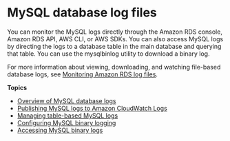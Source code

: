 # MySQL database log files<a name="USER_LogAccess.Concepts.MySQL"></a>

You can monitor the MySQL logs directly through the Amazon RDS console, Amazon RDS API, AWS CLI, or AWS SDKs\. You can also access MySQL logs by directing the logs to a database table in the main database and querying that table\. You can use the mysqlbinlog utility to download a binary log\. 

For more information about viewing, downloading, and watching file\-based database logs, see [Monitoring Amazon RDS log files](USER_LogAccess.md)\.

**Topics**
+ [Overview of MySQL database logs](USER_LogAccess.MySQL.LogFileSize.md)
+ [Publishing MySQL logs to Amazon CloudWatch Logs](USER_LogAccess.MySQLDB.PublishtoCloudWatchLogs.md)
+ [Managing table\-based MySQL logs](Appendix.MySQL.CommonDBATasks.Logs.md)
+ [Configuring MySQL binary logging](USER_LogAccess.MySQL.BinaryFormat.md)
+ [Accessing MySQL binary logs](USER_LogAccess.MySQL.Binarylog.md)